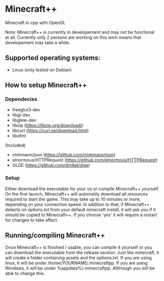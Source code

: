 # Minecraft++
 Minecraft in cpp with OpenGL

Note: Minecraft++ is currently in developement and may not be functional at all. Currently only 2 persons are working on this wich means that developement may take a while.

## Supported operating systems:
- Linux (only tested on Debian)

## How to setup Minecraft++

### Dependecies
  - freeglut3-dev
  - libgl-dev
  - libglew-dev
  - libzip   (https://libzip.org/download/)
  - libcurl     (https://curl.se/download.html)
  - libsfml

(Included)
  - nlohmann/json (https://github.com/nlohmann/json)
  - elnormous/HTTPRequest (https://github.com/elnormous/HTTPRequest)
  - GLGE (https://github.com/dm8at/glge)

### Setup
Either download the executable for your os or compile Minecraft++ yourself.
On the first launch, Minecraft++ will automatily download all resources required to start the game. This may take up to 10 minutes or more, depending on your connection speed.
In addition to that, if Minecraft++ detects on options.txt from your default minecraft install, it will ask you if it should be copied to Minecraft++. If you choose 'yes' it will require a restart for changes to take affect.

## Running/compiling Minecraft++
Once Minecraft++ is finished / usable, you can compile it yourself or you can download the executable from the release section. Just like minecraft, it will create a folder containing assets and the options.txt. If you are using linux, it will be under /home/YOURNAME/.minecraftpp. If you are using Windows, it will be under %appdata%/.mimecraftpp. Allthough you will be able to change this.
